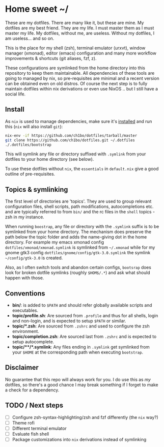 # Home sweet ~/

These are my dotfiles. There are many like it, but these are mine. My dotfiles
are my best friend. They are my life. I must master them as I must master my
life. My dotfiles, without me, are useless. Without my dotfiles, I am useless...
and so on.

This is the place for my shell (zsh), terminal emulator (urxvt), window manager
(xmonad), editor (emacs) configuration and many more workflow improvements &
shortcuts (git aliases, fzf, z).

These configurations are symlinked from the home directory into this repository
to keep them maintainable. All dependencies of these tools are going to managed
by nix, so pre-requisites are minimal and a recent version can be obtained even
on old distros. Of course the next step is to fully maintain dotfiles within nix
derivations or even use NixOS .. but I still have a social life.

## Install

As `nix` is used to manage dependencies, make sure it's
[installed](https://nixos.org/nix/download.html) and run this (`nix` will also
install `git`):

```sh
nix-env -if https://github.com/ch1bo/dotfiles/tarball/master
git clone https://github.com/ch1bo/dotfiles.git ~/.dotfiles
./.dotfiles/bootstrap
```

This will symlink any file or directory suffixed with `.symlink` from your
dotfiles to your home directory (see below).

To use these dotfiles without `nix`, the `essentials` in `default.nix` give a
good outline of pre-requisites.

## Topics & symlinking

The first level of directories are 'topics'. They are used to group relevant
configuration files, shell scripts, path modifications, autocompletions etc. and
are typically referred to from `bin/` and the rc files in the `shell` topics -
zsh in my instance.

When running `boostrap`, any file or directory with the `.symlink` suffix is to
be symlinked from your home directory. The mechanism does preserve the path
below the topic folder and adds the name-giving dot in the home directory. For
example my emacs xmonad config `dotfiles/xmonad/xmonad.symlink` is symlinked
from `~/.xmonad` while for my gnome gtk3 config
`dotfiles/gnome/config/gtk-3.0.symlink` the symlink `~/config/gtk-3.0` is
created.

Also, as I often switch tools and abandon certain configs, `bootsrap` does look
for broken dotfile symlinks (roughly `$HOM$/.*`) and ask what should happen with
those.

## Conventions

- **bin/**: is added to `$PATH` and should refer globally available scripts and
  executables.
- **topic/profile.sh**: Are sourced from `.profile` and thus for all shells,
  login and non-login, and is expected to setup `$PATH` or similar.
- **topic/\*.zsh**: Are sourced from `.zshrc` and used to configure the zsh
  environment.
- **topic/completion.zsh**: Are sourced last from `.zshrc` and is expected to
  setup autocomplete.
- **topic/\*\*/\*.symlink**: Any files ending in `.symlink` get symlinked
  from your `$HOME` at the corresponding path when executing `bootstrap`.

## Disclaimer

No guarantee that this repo will always work for you. I do use this as *my*
dotfiles, so there's a good chance I may break something if I forget to make a
check for a dependency.

## TODO / Next steps
- [ ] Configure zsh-syntax-highlighting/zsh and fzf differently (the `nix` way?)
- [ ] Theme rofi
- [ ] Different terminal emulator
- [ ] Evaluate fish shell
- [ ] Package customizations into `nix` derivations instead of symlinking
